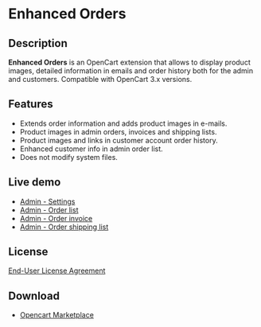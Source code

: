 # Enhanced Orders

## Description
**Enhanced Orders** is an OpenCart extension that allows to display product images, detailed information in emails and order history both for the admin and customers.
Compatible with OpenCart 3.x versions.

## Features
* Extends order information and adds product images in e-mails.
* Product images in admin orders, invoices and shipping lists.
* Product images and links in customer account order history.
* Enhanced customer info in admin order list.
* Does not modify system files.

## Live demo
* [Admin - Settings](http://ocmod.freevar.com/oc3020/a/admin/index.php?route=extension/module/enhanced_orders)
* [Admin - Order list](http://ocmod.freevar.com/oc3020/a/admin/index.php?route=sale/order)
* [Admin - Order invoice](http://ocmod.freevar.com/oc3020/a/admin/index.php?route=sale/order/invoice&order_id=1)
* [Admin - Order shipping list](http://ocmod.freevar.com/oc3020/a/admin/index.php?route=sale/order/shipping&order_id=1)

## License
[End-User License Agreement](https://raw.githubusercontent.com/ocmod-space/ocmod-enhanced-orders/main/EULA.txt)

## Download
* [Opencart Marketplace](https://www.opencart.com/index.php?route=marketplace/extension/info&extension_id=37121)
